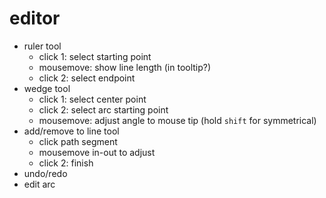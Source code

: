# editor

- ruler tool
	- click 1: select starting point
  - mousemove: show line length (in tooltip?)
  - click 2: select endpoint
- wedge tool
  - click 1: select center point
  - click 2: select arc starting point
  - mousemove: adjust angle to mouse tip (hold `shift` for symmetrical)
- add/remove to line tool
  - click path segment
  - mousemove in-out to adjust
  - click 2: finish
- undo/redo
- edit arc
